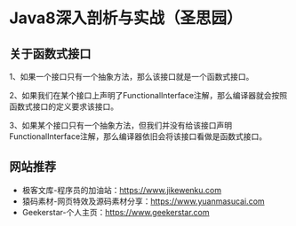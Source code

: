 # Java8深入剖析与实战（圣思园）


## 关于函数式接口
1、如果一个接口只有一个抽象方法，那么该接口就是一个函数式接口。

2、如果我们在某个接口上声明了FunctionalInterface注解，那么编译器就会按照函数式接口的定义要求该接口。

3、如果某个接口只有一个抽象方法，但我们并没有给该接口声明FunctionalInterface注解，那么编译器依旧会将该接口看做是函数式接口。















## 网站推荐
- 极客文库-程序员的加油站：https://www.jikewenku.com
- 猿码素材-网页特效及源码素材分享：https://www.yuanmasucai.com
- Geekerstar-个人主页：https://www.geekerstar.com
